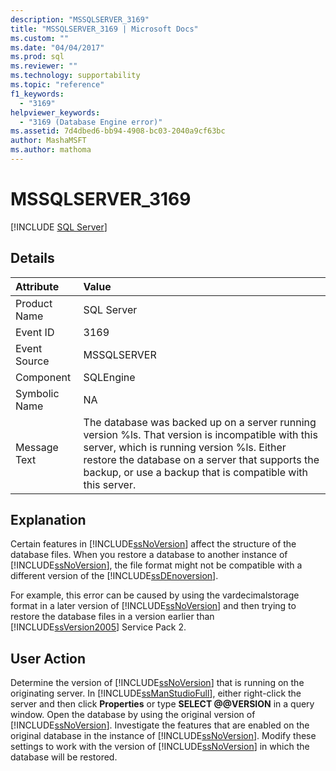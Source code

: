 ```yaml
---
description: "MSSQLSERVER_3169"
title: "MSSQLSERVER_3169 | Microsoft Docs"
ms.custom: ""
ms.date: "04/04/2017"
ms.prod: sql
ms.reviewer: ""
ms.technology: supportability
ms.topic: "reference"
f1_keywords: 
  - "3169"
helpviewer_keywords: 
  - "3169 (Database Engine error)"
ms.assetid: 7d4dbed6-bb94-4908-bc03-2040a9cf63bc
author: MashaMSFT
ms.author: mathoma
---
```

# MSSQLSERVER_3169
 [!INCLUDE [SQL Server](../../includes/applies-to-version/sqlserver.md)]
  
## Details  
  
| Attribute | Value |  
| :-------- | :---- |  
|Product Name|SQL Server|  
|Event ID|3169|  
|Event Source|MSSQLSERVER|  
|Component|SQLEngine|  
|Symbolic Name|NA|  
|Message Text|The database was backed up on a server running version %ls. That version is incompatible with this server, which is running version %ls. Either restore the database on a server that supports the backup, or use a backup that is compatible with this server.|  
  
## Explanation  
Certain features in [!INCLUDE[ssNoVersion](../../includes/ssnoversion-md.md)] affect the structure of the database files. When you restore a database to another instance of [!INCLUDE[ssNoVersion](../../includes/ssnoversion-md.md)], the file format might not be compatible with a different version of the [!INCLUDE[ssDEnoversion](../../includes/ssdenoversion-md.md)].  
  
For example, this error can be caused by using the vardecimalstorage format in a later version of [!INCLUDE[ssNoVersion](../../includes/ssnoversion-md.md)] and then trying to restore the database files in a version earlier than [!INCLUDE[ssVersion2005](../../includes/ssversion2005-md.md)] Service Pack 2.  
  
## User Action  
Determine the version of [!INCLUDE[ssNoVersion](../../includes/ssnoversion-md.md)] that is running on the originating server. In [!INCLUDE[ssManStudioFull](../../includes/ssmanstudiofull-md.md)], either right-click the server and then click **Properties** or type **SELECT \@\@VERSION** in a query window. Open the database by using the original version of [!INCLUDE[ssNoVersion](../../includes/ssnoversion-md.md)]. Investigate the features that are enabled on the original database in the instance of [!INCLUDE[ssNoVersion](../../includes/ssnoversion-md.md)]. Modify these settings to work with the version of [!INCLUDE[ssNoVersion](../../includes/ssnoversion-md.md)] in which the database will be restored.  
  
